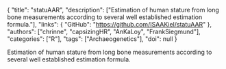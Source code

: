{
  "title": "statuAAR",
  "description": ["Estimation of human stature from long bone measurements according to several well established estimation formula."],
  "links": {
    "GitHub": "https://github.com/ISAAKiel/statuAAR"
  },
  "authors": ["chrinne", "capsizingHR", "AnKaLoy", "FrankSiegmund"],
  "categories": ["R"],
  "tags": ["Archaeogenetics"],
  "doi": null
}

<!-- Generated by csv2md.R – do not edit by hand -->

Estimation of human stature from long bone measurements according to several well established estimation formula.